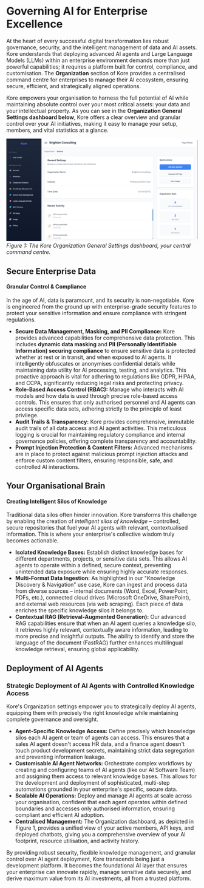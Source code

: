 # **Governing AI for Enterprise Excellence**

At the heart of every successful digital transformation lies robust governance, security, and the intelligent management of data and AI assets. Kore understands that deploying advanced AI agents and Large Language Models (LLMs) within an enterprise environment demands more than just powerful capabilities; it requires a platform built for control, compliance, and customisation. The **Organization** section of Kore provides a centralised command centre for enterprises to manage their AI ecosystem, ensuring secure, efficient, and strategically aligned operations.

Kore empowers your organisation to harness the full potential of AI while maintaining absolute control over your most critical assets: your data and your intellectual property. As you can see in the **Organization General Settings dashboard below**, Kore offers a clear overview and granular control over your AI initiatives, making it easy to manage your setup, members, and vital statistics at a glance.

![image.png](./assets/orgs.png)
*Figure 1: The Kore Organization General Settings dashboard, your central command centre.*

## **Secure Enterprise Data**
#### Granular Control & Compliance

In the age of AI, data is paramount, and its security is non-negotiable. Kore is engineered from the ground up with enterprise-grade security features to protect your sensitive information and ensure compliance with stringent regulations.

  * **Secure Data Management, Masking, and PII Compliance:** Kore provides advanced capabilities for comprehensive data protection. This includes **dynamic data masking** and **PII (Personally Identifiable Information) securing compliance** to ensure sensitive data is protected whether at rest or in transit, and when exposed to AI agents. It intelligently obfuscates or anonymises confidential details while maintaining data utility for AI processing, testing, and analytics. This proactive approach is vital for adhering to regulations like GDPR, HIPAA, and CCPA, significantly reducing legal risks and protecting privacy.
  * **Role-Based Access Control (RBAC):** Manage who interacts with AI models and how data is used through precise role-based access controls. This ensures that only authorised personnel and AI agents can access specific data sets, adhering strictly to the principle of least privilege.
  * **Audit Trails & Transparency:** Kore provides comprehensive, immutable audit trails of all data access and AI agent activities. This meticulous logging is crucial for maintaining regulatory compliance and internal governance policies, offering complete transparency and accountability.
  * **Prompt Injection Protection & Content Filters:** Advanced mechanisms are in place to protect against malicious prompt injection attacks and enforce custom content filters, ensuring responsible, safe, and controlled AI interactions.

## **Your Organisational Brain**
#### Creating Intelligent Silos of Knowledge

Traditional data silos often hinder innovation. Kore transforms this challenge by enabling the creation of *intelligent silos of knowledge* – controlled, secure repositories that fuel your AI agents with relevant, contextualised information. This is where your enterprise's collective wisdom truly becomes actionable.

  * **Isolated Knowledge Bases:** Establish distinct knowledge bases for different departments, projects, or sensitive data sets. This allows AI agents to operate within a defined, secure context, preventing unintended data exposure while ensuring highly accurate responses.
  * **Multi-Format Data Ingestion:** As highlighted in our "Knowledge Discovery & Navigation" use case, Kore can ingest and process data from diverse sources – internal documents (Word, Excel, PowerPoint, PDFs, etc.), connected cloud drives (Microsoft OneDrive, SharePoint), and external web resources (via web scraping). Each piece of data enriches the specific knowledge silos it belongs to.
  * **Contextual RAG (Retrieval-Augmented Generation):** Our advanced RAG capabilities ensure that when an AI agent queries a knowledge silo, it retrieves highly relevant, contextually aware information, leading to more precise and insightful outputs. The ability to identify and store the language of the document (FastRAG) further enhances multilingual knowledge retrieval, ensuring global applicability.

## **Deployment of AI Agents**
### Strategic Deployment of AI Agents with Controlled Knowledge Access

Kore's Organization settings empower you to strategically deploy AI agents, equipping them with precisely the right knowledge while maintaining complete governance and oversight.

  * **Agent-Specific Knowledge Access:** Define precisely which knowledge silos each AI agent or team of agents can access. This ensures that a sales AI agent doesn't access HR data, and a finance agent doesn't touch product development secrets, maintaining strict data segregation and preventing information leakage.
  * **Customisable AI Agent Networks:** Orchestrate complex workflows by creating and configuring teams of AI agents (like our AI Software Team) and assigning them access to relevant knowledge bases. This allows for the development and deployment of sophisticated, multi-step automations grounded in your enterprise's specific, secure data.
  * **Scalable AI Operations:** Deploy and manage AI agents at scale across your organisation, confident that each agent operates within defined boundaries and accesses only authorised information, ensuring compliant and efficient AI adoption.
  * **Centralised Management:** The Organization dashboard, as depicted in Figure 1, provides a unified view of your active members, API keys, and deployed chatbots, giving you a comprehensive overview of your AI footprint, resource utilisation, and activity history.

By providing robust security, flexible knowledge management, and granular control over AI agent deployment, Kore transcends being just a development platform. It becomes the foundational AI layer that ensures your enterprise can innovate rapidly, manage sensitive data securely, and derive maximum value from its AI investments, all from a trusted platform.